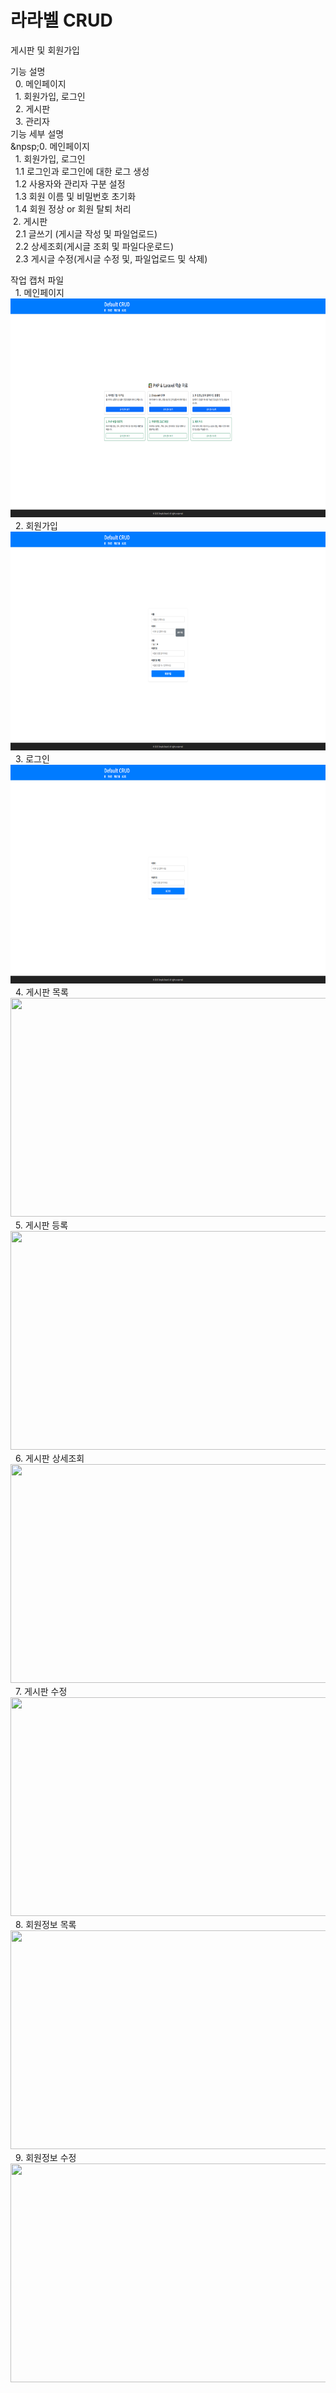 <h1> 라라벨 CRUD</h1>
<p>게시판 및 회원가입</p>
<p> 
    기능 설명 <br>
    &nbsp; 0. 메인페이지 <br>
    &nbsp; 1. 회원가입, 로그인 <br>
    &nbsp; 2. 게시판 <br>
    &nbsp; 3. 관리자 <br>
    기능 세부 설명 <br>
    &npsp;0. 메인페이지<br>
    &nbsp; 1. 회원가입, 로그인 <br>
    &nbsp;&nbsp;1.1 로그인과 로그인에 대한 로그 생성 <br>
    &nbsp;&nbsp;1.2 사용자와 관리자 구분 설정 <br>
    &nbsp;&nbsp;1.3 회원 이름 및 비밀번호 초기화 <br>
    &nbsp;&nbsp;1.4 회원 정상 or 회원 탈퇴 처리 <br>
    &nbsp;2. 게시판 <br>
    &nbsp;&nbsp;2.1 글쓰기 (게시글 작성 및 파일업로드) <br>
    &nbsp;&nbsp;2.2 상세조회(게시글 조회 및 파일다운로드) <br>
    &nbsp;&nbsp;2.3 게시글 수정(게시글 수정 및, 파일업로드 및 삭제) <br>
</p>
<p>
    작업 캡처 파일 <br>
    &nbsp; 1. 메인페이지 <br>
    <img src="./img/1.main.png" width="800" height="350" /> <br>
    &nbsp; 2. 회원가입 <br>
    <img src="./img/2.register.png" width="800" height="350" /> <br>
    &nbsp; 3. 로그인 <br>
    <img src="./img/3.login.png" width="800" height="350" /> <br>
    &nbsp; 4. 게시판 목록 <br>
    <img src="./img/4.board_list" width="800" height="350" /> <br>
    &nbsp; 5. 게시판 등록 <br>
    <img src="./img/5.board_create" width="800" height="350" /> <br>
    &nbsp; 6. 게시판 상세조회 <br>
    <img src="./img/6.board_detail" width="800" height="350" /> <br>
    &nbsp; 7. 게시판 수정 <br>
    <img src="./img/7.board_edit" width="800" height="350" /> <br>
    &nbsp; 8. 회원정보 목록 <br>
    <img src="./img/8.user_list" width="800" height="350" /> <br>
    &nbsp; 9. 회원정보 수정 <br>
    <img src="./img/9.user_edit" width="800" height="350" /> <br>
</p>
    
    
    
    

